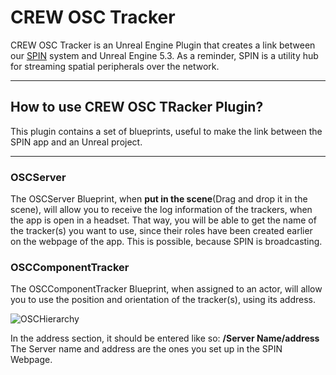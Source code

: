 # CREW OSC Tracker
 CREW OSC Tracker is an Unreal Engine Plugin that creates a link between our [SPIN](https://github.com/CREW-Brussels/SPIN) system and Unreal Engine 5.3. As a reminder, SPIN is a utility hub for streaming spatial peripherals over the network.
***
 ## How to use CREW OSC TRacker Plugin?

This plugin contains a set of blueprints, useful to make the link between the SPIN app and an Unreal project.
***
### OSCServer 

The OSCServer Blueprint, when **put in the scene**(Drag and drop it in the scene), will allow you to receive the log information of the trackers, when the app is open in a headset. That way, you will be able to get the name of the tracker(s) you want to use, since their roles have been created earlier on the webpage of the app. This is possible, because SPIN is broadcasting.
 
### OSCComponentTracker

The OSCComponentTracker Blueprint, when assigned to an actor, will allow you to use the position and orientation of the tracker(s), using its address.

![OSCHierarchy](https://github.com/user-attachments/assets/306dae39-59d7-45a0-a563-f4f2d7a495e7)

In the address section, it should be entered like so: **/Server Name/address**
The Server name and address are the ones you set up in the SPIN Webpage.

 
